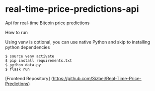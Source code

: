 # real-time-price-predictions-api

Api for real-time Bitcoin price predictions

How to run

Using venv is optional, you can use native Python and skip to installing python dependencies

```
$ source venv activate
$ pip install requirements.txt
$ python data.py
$ flask run
```

[Frontend Repository] (https://github.com/Sizbei/Real-Time-Price-Predictions)
